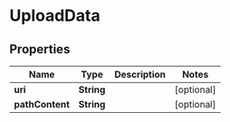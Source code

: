 
# UploadData

## Properties
Name | Type | Description | Notes
------------ | ------------- | ------------- | -------------
**uri** | **String** |  |  [optional]
**pathContent** | **String** |  |  [optional]



